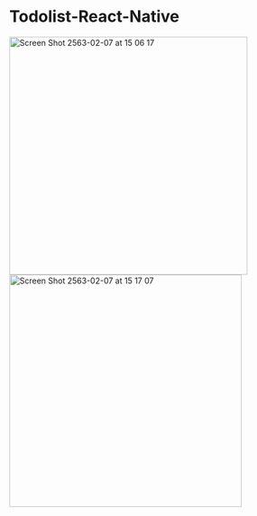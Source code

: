 # Todolist-React-Native
<img width="422" higth="945" alt="Screen Shot 2563-02-07 at 15 06 17" src="https://user-images.githubusercontent.com/42707869/74012001-cde0df80-49bb-11ea-9e56-eb91905855e2.png"><img width="412" higth="925" alt="Screen Shot 2563-02-07 at 15 17 07" src="https://user-images.githubusercontent.com/42707869/74012515-0503c080-49bd-11ea-9153-db321a10d322.png">
